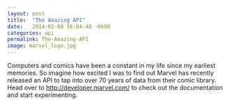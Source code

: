 ```yaml
---
layout: post
title:  "The Amazing API"
date:   2014-02-08 16:04:48 -0600
categories: api
permalink: The-Amazing-API
image: marvel_logo.jpg
---
```

Computers and comics have been a constant in my life since my earliest memories. So imagine how excited I was to find out Marvel has recently released an API to tap into over 70 years of data from their comic library. Head over to http://developer.marvel.com/ to check out the documentation and start experimenting.
